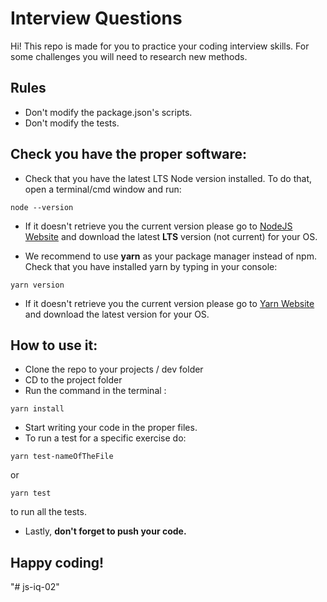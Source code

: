 # **Interview Questions**

Hi! This repo is made for you to practice your coding interview skills. For some challenges you will need to research new methods.


## **Rules**
- Don't modify the package.json's scripts.
- Don't modify the tests.


## **Check you have the proper software:**
- Check that you have the latest LTS Node version installed. To do that, open a terminal/cmd window and run:
```
node --version
```
- If it doesn't retrieve you the current version please go to [NodeJS Website](https://nodejs.org/en/download/) and download the latest **LTS** version (not current) for your OS.

- We recommend to use **yarn** as your package manager instead of npm. Check that you have installed yarn by typing in your console:
```
yarn version
```
- If it doesn't retrieve you the current version please go to [Yarn Website](https://classic.yarnpkg.com/en/docs/install#windows-stable) and download the latest version for your OS.


## **How to use it:**
- Clone the repo to your projects / dev folder
- CD to the project folder
- Run the command in the terminal :
```
yarn install
```
- Start writing your code in the proper files.
- To run a test for a specific exercise do:
```
yarn test-nameOfTheFile
```
or
```
yarn test
```
to run all the tests.
- Lastly, **don't forget to push your code.**

## **Happy coding!**
"# js-iq-02" 

